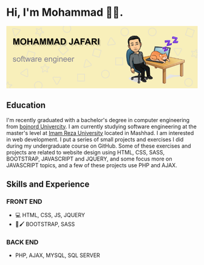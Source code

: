 # Hi, I'm Mohammad 👋🏻.

<img src="./github-banner.png" alt ="banner that says Mohammad Jafari - software engineer">

## Education
I'm recently graduated with a bachelor's degree in computer engineering from <a href="https://ub.ac.ir/">bojnord Univercity</a>. I am currently studying software engineering at the master's level at <a href="https://imamreza.ac.ir/">Imam Reza University</a> located in Mashhad. I am interested in web development. I put a series of small projects and exercises I did during my undergraduate course on GitHub. Some of these exercises and projects are related to website design using HTML, CSS, SASS, BOOTSTRAP, JAVASCRIPT and JQUERY, and some focus more on JAVASCRIPT topics, and a few of these projects use PHP and AJAX.

## Skills and Experience
### FRONT END
* 💻 HTML, CSS, JS, JQUERY
* 🎨🖌️ BOOTSTRAP, SASS
### BACK END
* PHP, AJAX, MYSQL, SQL SERVER
